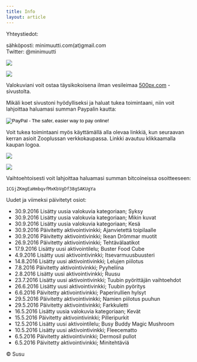```yaml
---
title: Info
layout: article
---
```


Yhteystiedot:

sähköposti: minimuutti.com(at)gmail.com<br/>
Twitter: @minimuutti

[![](https://dl.dropboxusercontent.com/sh/ea1wtnz7z734o12/AADN3gQnG6WMsOFYQTpumxJda/muut/Twitter%20logo_40.jpg)](https://twitter.com/minimuutti)

![](https://lh3.googleusercontent.com/rUi_U-5Iu5bgA0h60ykYVrw8kV3k10DMccmLkt_t2Vs=w245)

Valokuviani voit ostaa täysikokoisena ilman vesileimaa [500px.com](https://500px.com/search?q=minimuutticom&type=market) -sivustolta.

Mikäli koet sivustoni hyödylliseksi ja haluat tukea toimintaani, niin voit lahjoittaa haluamasi summan Paypalin kautta:

<p>
<form action="https://www.paypal.com/cgi-bin/webscr" method="post" target="_top">
<input type="hidden" name="cmd" value="_s-xclick">
<input type="hidden" name="hosted_button_id" value="GBYSCQHGRBAT4">
<input type="image" src="https://www.paypalobjects.com/en_US/i/btn/btn_donateCC_LG.gif" border="0" name="submit" alt="PayPal - The safer, easier way to pay online!">
<img alt="" border="0" src="https://www.paypalobjects.com/en_US/i/scr/pixel.gif" width="1" height="1">
</form>
</p>

Voit tukea toimintaani myös käyttämällä alla olevaa linkkiä, kun seuraavan kerran asioit Zooplussan verkkokaupassa. Linkki avautuu klikkaamalla kaupan logoa.

![](https://dl.dropboxusercontent.com/sh/ea1wtnz7z734o12/AABJ4id2qnwExeeaa1empjHfa/muut/matkassa%20mukana.jpg)

[![](https://lh3.googleusercontent.com/MKwfsbFq7uu2wQQcpBMKzbeTWG_X6GHIw91FFzQ2LGw=w447)](http://clk.tradedoubler.com/click?p(210840)a(2526211)g(19927404)url(http://www.zooplus.fi/))

Vaihtoehtoisesti voit lahjoittaa haluamasi summan bitcoineissa osoitteeseen:

	1CGjZKmgEaHmbqvfMxKbVgDf38gSAKUgYa

Uudet ja viimeksi päivitetyt osiot:

* 30.9.2016 Lisätty uusia valokuvia kategoriaan; Syksy
* 30.9.2016 Lisätty uusia valokuvia kategoriaan; Mikin kuvat
* 30.9.2016 Lisätty uusia valokuvia kategoriaan; Kesä
* 30.9.2016 Päivitetty aktivointivinkki; Ajanvietettä toipilaalle
* 30.9.2016 Päivitetty aktivointivinkki; Ikean Drömmar muotit
* 26.9.2016 Päivitetty aktivointivinkki; Tehtävälaatikot
* 17.9.2016 Lisätty uusi aktivointilelu; Buster Food Cube
* 4.9.2016 Lisätty uusi aktivointivinkki; Itsevarmuusbuusteri
* 14.8.2016 Lisätty uusi aktivointivinkki; Lelujen piilotus
* 7.8.2016 Päivitetty aktivointivinkki; Pyyheliina
* 2.8.2016 Lisätty uusi aktivointivinkki; Ruusu
* 23.7.2016 Lisätty uusi aktivointivinkki; Tuubin pyörittäjän vaihtoehdot
* 26.6.2016 Lisätty uusi aktivointivinkki; Tuubin pyöritys
* 6.6.2016 Päivitetty aktivointivinkki; Paperirullien hylsyt
* 29.5.2016 Päivitetty aktivointivinkki; Namien piilotus puuhun
* 29.5.2016 Päivitetty aktivointivinkki; Farkkuletti
* 16.5.2016 Lisätty uusia valokuvia kategoriaan; Kevät
* 15.5.2016 Päivitetty aktivointivinkki; Pilleripurkit
* 12.5.2016 Lisätty uusi aktivointilelu; Busy Buddy Magic Mushroom
* 10.5.2016 Lisätty uusi aktivointivinkki; Fleecematto
* 6.5.2016 Päivitetty aktivointivinkki; Dermosil pullot
* 6.5.2016 Päivitetty aktivointivinkki; Minitehtäviä

© Susu